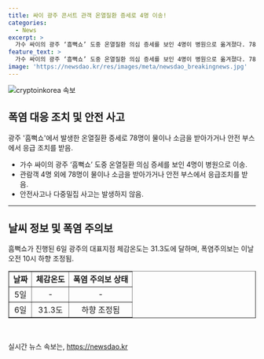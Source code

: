```yaml
---
title: 싸이 광주 콘서트 관객 온열질환 증세로 4명 이송!
categories:
  - News
excerpt: >
  가수 싸이의 광주 ‘흠뻑쇼’ 도중 온열질환 의심 증세를 보인 4명이 병원으로 옮겨졌다. 78명은 물·소금 받아가는 등 조치를 받았고, 체감온도는 31.3도에 달해 폭염경보는 주의보로 내려갔다. 폭염으로 인한 안전사고는 없었으며, 응급조치를 받은 관객들이 병원으로 옮겨졌다. (150자)
feature_text: >
  가수 싸이의 광주 ‘흠뻑쇼’ 도중 온열질환 의심 증세를 보인 4명이 병원으로 옮겨졌다. 78명은 물·소금 받아가는 등 조치를 받았고, 체감온도는 31.3도에 달해 폭염경보는 주의보로 내려갔다. 폭염으로 인한 안전사고는 없었으며, 응급조치를 받은 관객들이 병원으로 옮겨졌다. (150자)
image: 'https://newsdao.kr/res/images/meta/newsdao_breakingnews.jpg'
---
```


<p><img src="https://newsdao.kr/res/images/meta/newsdao_breakingnews.jpg" alt="cryptoinkorea 속보" /></p>

<h2 data-ke-size="size26">폭염 대응 조치 및 안전 사고</h2>

<p data-ke-size="size16">광주 '흠뻑쇼'에서 발생한 온열질환 증세로 78명이 물이나 소금을 받아가거나 안전 부스에서 응급 조치를 받음.</p>

<ul>
  <li>가수 싸이의 광주 ‘흠뻑쇼’ 도중 온열질환 의심 증세를 보인 4명이 병원으로 이송.</li>
  <li>관람객 4명 외에 78명이 물이나 소금을 받아가거나 안전 부스에서 응급조치를 받음.</li>
  <li>안전사고나 다중밀집 사고는 발생하지 않음.</li>
</ul>

<hr>

<h2 data-ke-size="size26">날씨 정보 및 폭염 주의보</h2>

<p data-ke-size="size16">흠뻑쇼가 진행된 6일 광주의 대표지점 체감온도는 31.3도에 달하며, 폭염주의보는 이날 오전 10시 하향 조정됨.</p>

<table style="width: 100%;" border="1">
<tbody>
<tr>
<td style="text-align: center; height: 17px;"><b>날짜</b></td>
<td style="text-align: center; height: 17px;"><b>체감온도</b></td>
<td style="text-align: center; height: 17px;"><b>폭염 주의보 상태</b></td>
</tr>
<tr>
<td style="text-align: center; height: 17px;">5일</td>
<td style="text-align: center; height: 17px;">-</td>
<td style="text-align: center; height: 17px;">-</td>
</tr>
<tr>
<td style="text-align: center; height: 17px;">6일</td>
<td style="text-align: center; height: 17px;">31.3도</td>
<td style="text-align: center; height: 17px;">하향 조정됨</td>
</tr>
</tbody>
</table>

<p data-ke-size="size16">&nbsp;</p>
실시간 뉴스 속보는, <a href="https://newsdao.kr" rel="dofollow">https://newsdao.kr</a>


